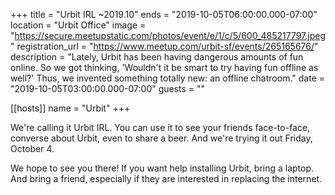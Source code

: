 +++
title = "Urbit IRL ~2019.10"
ends = "2019-10-05T06:00:00.000-07:00"
location = "Urbit Office"
image = "https://secure.meetupstatic.com/photos/event/e/1/c/5/600_485217797.jpeg"
registration_url = "https://www.meetup.com/urbit-sf/events/265165676/"
description = "Lately, Urbit has been having dangerous amounts of fun online. So we got thinking, 'Wouldn't it be smart to try having fun offline as well?' Thus, we invented something totally new: an offline chatroom."
date = "2019-10-05T03:00:00.000-07:00"
guests = ""

[[hosts]]
name = "Urbit"
+++

We're calling it Urbit IRL. You can use it to see your friends face-to-face, converse about Urbit, even to share a beer. And we're trying it out Friday, October 4.

We hope to see you there! If you want help installing Urbit, bring a laptop. And bring a friend, especially if they are interested in replacing the internet.
